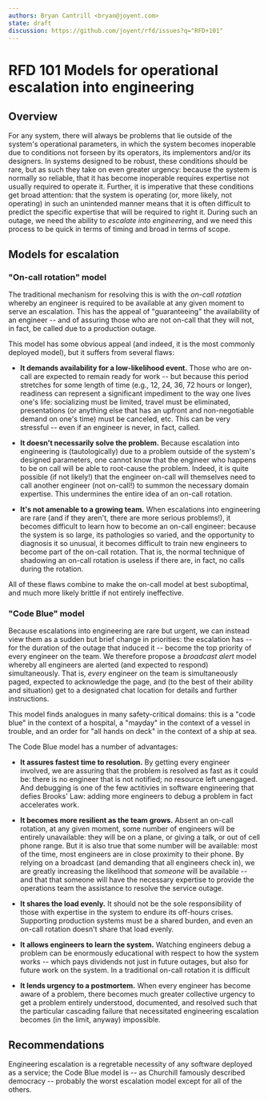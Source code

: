 ```yaml
---
authors: Bryan Cantrill <bryan@joyent.com>
state: draft
discussion: https://github.com/joyent/rfd/issues?q="RFD+101"
---
```


<!--
    This Source Code Form is subject to the terms of the Mozilla Public
    License, v. 2.0. If a copy of the MPL was not distributed with this
    file, You can obtain one at http://mozilla.org/MPL/2.0/.
-->

<!--
    Copyright 2017 Joyent
-->

# RFD 101 Models for operational escalation into engineering

## Overview

For any system, there will always be problems that lie outside of the system's
operational parameters, in which the system becomes inoperable due to
conditions not forseen by its operators, its implementors and/or its
designers.  In systems designed to be robust, these conditions should be rare,
but as such they take on even greater urgency:  because the system is normally
so reliable, that it has become inoperable requires expertise not usually
required to operate it.  Further, it is imperative that these conditions get
broad attention:  that the system is operating (or, more likely, not
operating) in such an unintended manner means that it is often difficult to
predict the specific expertise that will be required to right it.  During such
an outage, we need the ability to *escalate into engineering*, and we need
this process to be quick in terms of timing and broad in terms of scope.

## Models for escalation

### "On-call rotation" model

The traditional mechanism for resolving this is with the *on-call rotation*
whereby an engineer is required to be available at any given moment to serve
an escalation.  This has the appeal of "guaranteeing" the availability of an
engineer -- and of assuring those who are not on-call that they will not, in
fact, be called due to a production outage.

This model has some obvious appeal (and indeed, it is the most commonly
deployed model), but it suffers from several flaws:

* **It demands availability for a low-likelihood event.**  Those who are
on-call are expected to remain ready for work -- but because this period
stretches for some length of time (e.g., 12, 24, 36, 72 hours or longer),
readiness can represent a significant impediment to the way one lives one's
life:  socializing must be limited, travel must be eliminated, presentations
(or anything else that has an upfront and non-negotiable demand on one's
time) must be canceled, etc.  This can be very stressful -- even if an
engineer is never, in fact, called.

* **It doesn't necessarily solve the problem.**  Because escalation into 
engineering is (tautologically) due to a problem outside of the system's
designed parameters, one cannot know that the engineer who
happens to be on call will be able to root-cause the problem.  Indeed, it
is quite possible (if not likely!) that the engineer on-call will themselves
need to call another engineer (not on-call!) to summon the necessary
domain expertise.  This undermines the entire idea of an on-call rotation.

* **It's not amenable to a growing team.**  When escalations into engineering
are rare (and if they aren't, there are more serious problems!), it becomes
difficult to learn how to become an on-call engineer:  because the
system is so large, its pathologies so varied, and the opportunity to
diagnosis it so unusual, it becomes difficult to train new engineers to
become part of the on-call rotation.  That is, the normal technique of
shadowing an on-call rotation is useless if there are, in fact, no
calls during the rotation.

All of these flaws combine to make the on-call model at best suboptimal,
and much more likely brittle if not entirely ineffective.

### "Code Blue" model

Because escalations into engineering are rare but urgent, we can instead view
them as a sudden but brief change in priorities:  the escalation has -- for the
duration of the outage that induced it -- become the top priority of every
engineer on the team.  We therefore propose a *broadcast alert* model whereby
all engineers are alerted (and expected to respond) simultaneously.  That is,
_every_ engineer on the team is simultaneously paged, expected to acknowledge
the page, and (to the best of their ability and situation) get to a designated
chat location for details and further instructions.

This model finds analogues in many safety-critical domains:  this is a "code
blue" in the context of a hospital, a "mayday" in the context of a vessel in
trouble, and an order for "all hands on deck" in the context of a ship at sea.

The Code Blue model has a number of advantages:

* **It assures fastest time to resolution.**  By getting every engineer
involved, we are assuring that the problem is resolved as fast as it could be:
there is no engineer that is not notified; no resource left unengaged.  And
debugging is one of the few actitivies in software engineering that defies
Brooks' Law: adding more engineers to debug a problem in fact accelerates work.

* **It becomes more resilient as the team grows.**  Absent an on-call rotation,
at any given moment, some number of engineers will be entirely unavailable:
they will be on a plane, or giving a talk, or out of cell phone range.  But it
is also true that some number will be available:  most of the time, most
engineers are in close proximity to their phone.  By relying on a broadcast
(and demanding that all engineers check in), we are greatly increasing the
likelihood that *someone* will be available -- and that that someone will have
the necessary expertise to provide the operations team the assistance to
resolve the service outage.

* **It shares the load evenly.**  It should not be the sole responsibility of
those with expertise in the system to endure its off-hours crises.
Supporting production systems must be a shared burden, and even an
on-call rotation doesn't share that load evenly.

* **It allows engineers to learn the system.**  Watching engineers
debug a problem can be enormously educational with respect to how the system
works -- which pays dividends not just in future outages, but also for
future work on the system.  In a traditional on-call rotation it is difficult

* **It lends urgency to a postmortem.**  When every engineer has become
aware of a problem, there becomes much greater collective urgency to get
a problem entirely understood, documented, and resolved such that the
particular cascading failure that necessitated engineering escalation becomes
(in the limit, anyway) impossible.

## Recommendations

Engineering escalation is a regretable necessity of any software deployed
as a service; the Code Blue model is -- as Churchill famously described
democracy -- probably the worst escalation model except for all of the
others.

